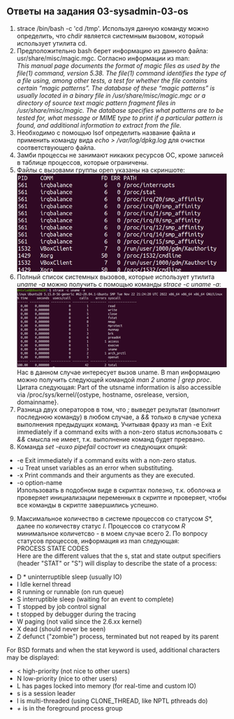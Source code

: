 ## Ответы на задания 03-sysadmin-03-os  
1. strace /bin/bash -c 'cd /tmp'. Используя данную команду можно определить, что *chdir* является системным вызовом, который использует утилита cd.  
2. Предположительно bash берет информацию из данного файла: usr/share/misc/magic.mgc. Согласно информации из man:  
*This manual page documents the format of magic files as used by the file(1) command, version 5.38.  The file(1) command identifies the type of a file using, among other tests, a test for whether the file contains certain “magic patterns”.  The database of these “magic patterns” is usually located in a binary file in /usr/share/misc/magic.mgc or a directory of source text magic pattern fragment files in /usr/share/misc/magic. The database specifies what patterns are to be tested for, what message or MIME type to print if a particular pattern is found, and additional information to extract from the file.*  
3. Необходимо с помощью lsof определить название файла и применить команду вида *echo > /var/log/dpkg.log* для очистки соответствующего файла.  
4. Замби процессы не занимают никаких ресурсов ОС, кроме записей в таблице процессов, которые ограничены.  
5. Файлы с вызовами группы open указаны на скриншоте:  
![OPENSNOOP](img/opensnoop.jpg)  
6. Полный список системных вызовов, которые использует утилита *uname -a* можно получить с помощью команды *strace -c uname -a*:  
![STRACE-A](img/strace-a.jpg)  
Нас в данном случае интересует вызов uname. В man информацию можно получить следующей командой *man 2 uname | grep proc*. Цитата следующая: Part of the utsname information is also accessible via /proc/sys/kernel/{ostype, hostname, osrelease, version, domainname}.  
7. Разница двух операторов в том, что *;* выведет результат (выполнит последнюю команду) в любом случае, а *&&* только в случае успеха выполнения предыдущих команд. Учитывая фразу из man -e  Exit immediately if a command exits with a non-zero status использовать с *&&* смысла не имеет, т.к. выполнение команд будет прервано.  
8. Команда *set -euxo pipefail* состоит из следующих опций:
* -e  Exit immediately if a command exits with a non-zero status.  
* -u  Treat unset variables as an error when substituting.  
* -x  Print commands and their arguments as they are executed.  
* -o option-name  
Изпользовать в подобном виде в скриптах полезно, т.к. оболочка и проверяет инициализации переменных в скрипте и проверяет, чтобы все команды в скрипте завершились успешно.
9. Максимальное количество в системе процессов со статусом *S**, далее по количеству статус *I*. Процессов со статусом *R* минимальное количетсво - в моем случае всего 2. По вопросу статусов процессов, информация из man следующая:  
PROCESS STATE CODES  
Here are the different values that the s, stat and state output specifiers (header "STAT" or "S") will display to describe the state of a process:  
* D   * uninterruptible sleep (usually IO)  
* I    Idle kernel thread  
* R    running or runnable (on run queue)  
* S    interruptible sleep (waiting for an event to complete)  
* T    stopped by job control signal  
* t    stopped by debugger during the tracing  
* W    paging (not valid since the 2.6.xx kernel)  
* X    dead (should never be seen)  
* Z    defunct ("zombie") process, terminated but not reaped by its parent 
  
For BSD formats and when the stat keyword is used, additional characters may be displayed:  
* <    high-priority (not nice to other users)  
* N    low-priority (nice to other users)  
* L    has pages locked into memory (for real-time and custom IO)  
* s    is a session leader  
* l    is multi-threaded (using CLONE_THREAD, like NPTL pthreads do)  
* *+*  is in the foreground process group  

